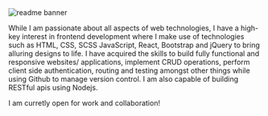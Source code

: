 <img src ="https://user-images.githubusercontent.com/44746253/88924096-ac75f780-d26a-11ea-8949-821cb78eb0b4.png" alt = "readme banner">


While I am passionate about all aspects of web technologies, I have a high-key interest in frontend development where I make use of technologies such as HTML, CSS, SCSS JavaScript, React, Bootstrap and jQuery to bring alluring designs to life. I have acquired the skills to build fully functional and responsive websites/ applications, implement CRUD operations, perform client side authentication, routing and testing amongst other things while using Github to manage version control. I am also capable of building RESTful apis using Nodejs.

I am curretly open for work and collaboration!










<!--
**amxra/amxra** is a ✨ _special_ ✨ repository because its `README.md` (this file) appears on your GitHub profile.
### Hi there 👋
Here are some ideas to get you started:

- 🔭 I’m currently working on ...
- 🌱 I’m currently learning ...
- 👯 I’m looking to collaborate on ...
- 🤔 I’m looking for help with ...
- 💬 Ask me about ...
- 📫 How to reach me: ...
- 😄 Pronouns: ...
- ⚡ Fun fact: ...
-->
